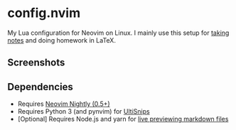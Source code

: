 # config.nvim
My Lua configuration for Neovim on Linux. I mainly use
this setup for [taking notes](https://github.com/kylechui/latex) and doing
homework in LaTeX.
## Screenshots
## Dependencies
* Requires [Neovim Nightly (0.5+)](https://github.com/neovim/neovim/releases/tag/nightly)
* Requires Python 3 (and pynvim) for [UltiSnips](https://github.com/sirver/UltiSnips)
* [Optional] Requires Node.js and yarn for [live previewing markdown files](https://github.com/iamcco/markdown-preview.nvim)
<!-- ### Why UltiSnips -->
